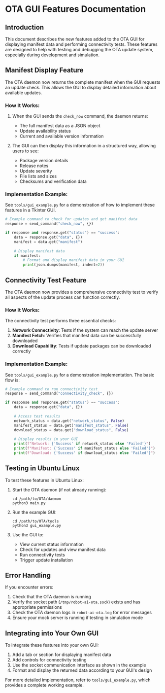 # OTA GUI Features Documentation

## Introduction

This document describes the new features added to the OTA GUI for displaying manifest data and performing connectivity tests. These features are designed to help with testing and debugging the OTA update system, especially during development and simulation.

## Manifest Display Feature

The OTA daemon now returns the complete manifest when the GUI requests an update check. This allows the GUI to display detailed information about available updates.

### How It Works:

1. When the GUI sends the `check_now` command, the daemon returns:
   - The full manifest data as a JSON object
   - Update availability status
   - Current and available version information

2. The GUI can then display this information in a structured way, allowing users to see:
   - Package version details
   - Release notes
   - Update severity
   - File lists and sizes
   - Checksums and verification data

### Implementation Example:

See `tools/gui_example.py` for a demonstration of how to implement these features in a Tkinter GUI.

```python
# Example command to check for updates and get manifest data
response = send_command("check_now", {})

if response and response.get("status") == "success":
    data = response.get("data", {})
    manifest = data.get("manifest")
    
    # Display manifest data
    if manifest:
        # Format and display manifest data in your GUI
        print(json.dumps(manifest, indent=2))
```

## Connectivity Test Feature

The OTA daemon now provides a comprehensive connectivity test to verify all aspects of the update process can function correctly.

### How It Works:

The connectivity test performs three essential checks:

1. **Network Connectivity**: Tests if the system can reach the update server
2. **Manifest Fetch**: Verifies that manifest data can be successfully downloaded
3. **Download Capability**: Tests if update packages can be downloaded correctly

### Implementation Example:

See `tools/gui_example.py` for a demonstration implementation. The basic flow is:

```python
# Example command to run connectivity test
response = send_command("connectivity_check", {})

if response and response.get("status") == "success":
    data = response.get("data", {})
    
    # Access test results
    network_status = data.get("network_status", False)
    manifest_status = data.get("manifest_status", False)
    download_status = data.get("download_status", False)
    
    # Display results in your GUI
    print(f"Network: {'Success' if network_status else 'Failed'}")
    print(f"Manifest: {'Success' if manifest_status else 'Failed'}")
    print(f"Download: {'Success' if download_status else 'Failed'}")
```

## Testing in Ubuntu Linux

To test these features in Ubuntu Linux:

1. Start the OTA daemon (if not already running):
   ```
   cd /path/to/OTA/daemon
   python3 main.py
   ```

2. Run the example GUI:
   ```
   cd /path/to/OTA/tools
   python3 gui_example.py
   ```

3. Use the GUI to:
   - View current status information
   - Check for updates and view manifest data
   - Run connectivity tests
   - Trigger update installation

## Error Handling

If you encounter errors:

1. Check that the OTA daemon is running
2. Verify the socket path (`/tmp/robot-ai-ota.sock`) exists and has appropriate permissions
3. Check the OTA daemon logs in `robot-ai-ota.log` for error messages
4. Ensure your mock server is running if testing in simulation mode

## Integrating into Your Own GUI

To integrate these features into your own GUI:

1. Add a tab or section for displaying manifest data
2. Add controls for connectivity testing
3. Use the socket communication interface as shown in the example
4. Format and display the returned data according to your GUI's design

For more detailed implementation, refer to `tools/gui_example.py`, which provides a complete working example. 